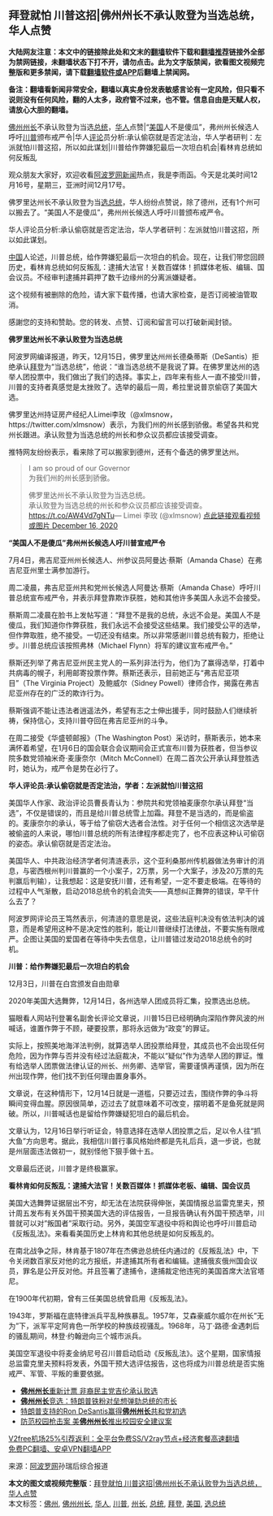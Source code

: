  <h2>拜登就怕 川普这招|佛州州长不承认败登为当选总统，华人点赞</h2> <p class="notice"><b>大陆网友注意：本文中的链接除此处和文末的<a href="https://github.com/bannedbook/fanqiang" >翻墙</a>软件下载和<a href="https://github.com/killgcd/justmysocks/blob/master/README.md">翻墙推荐</a>链接外全部为禁网链接，未翻墙状态下打不开，请勿点击。此为文字版禁闻，欲看图文视频完整版和更多禁闻，请下载<a href="https://github.com/bannedbook/fanqiang">翻墙软件或APP</a>后翻墙上禁闻网。</p><p>备注：翻墙看新闻非常安全，翻墙以真实身份发表敏感言论有一定风险，但只看不说则没有任何风险，翻的人太多，政府管不过来，也不管。信息自由是天赋人权，请放心大胆的翻墙。</b></p>  <div class="entry"> <p id="summary"><a href="https://www.bannedbook.org/bnews/tag/%e4%bd%9b%e5%b7%9e/" class="st_tag internal_tag" rel="tag" title="标签 佛州 下的日志">佛州</a><a href="https://www.bannedbook.org/bnews/tag/%E5%B7%9E%E9%95%BF/" class="st_tag internal_tag" rel="tag" title="标签 州长 下的日志">州长</a>不承认败登为当选<a href="https://www.bannedbook.org/bnews/tag/%e6%80%bb%e7%bb%9f/" class="st_tag internal_tag" rel="tag" title="标签 总统 下的日志">总统</a>，<a href="https://www.bannedbook.org/bnews/tag/%e5%8d%8e%e4%ba%ba/" class="st_tag internal_tag" rel="tag" title="标签 华人 下的日志">华人</a>点赞|“<a href="https://www.bannedbook.org/bnews/tag/%e7%be%8e%e5%9b%bd/" class="st_tag internal_tag" rel="tag" title="标签 美国 下的日志">美国</a>人不是傻瓜”，弗州州长候选人呼吁<a href="https://www.bannedbook.org/bnews/tag/%e5%b7%9d%e6%99%ae/" class="st_tag internal_tag" rel="tag" title="标签 川普 下的日志">川普</a>颁布戒严令|华人<span class='wp_keywordlink_affiliate'><a href="https://www.bannedbook.org/bnews/comments/" title="新闻评论" target="_blank">评论</a></span>员分析:承认偷窃就是否定法治，华人学者研判：左派就怕川普这招，所以如此谋划|川普给作弊嫌犯最后一次坦白机会|看林肯总统如何反叛乱</p> <p>观众朋友大家好，欢迎收看<span class='wp_keywordlink_affiliate'><a href="https://www.aboluowang.com/" title="阿波罗网" target="_blank">阿波罗网</a></span><span class='wp_keywordlink_affiliate'><a href="https://www.bannedbook.org/" title="新闻">新闻</a></span>热点，我是李雨函。今天是北美时间12月16号，星期三，亚洲时间12月17号。</p> <p>佛罗里达州长不承认败登为当<a href="https://www.bannedbook.org/bnews/tag/%E9%80%89%E6%80%BB%E7%BB%9F/" class="st_tag internal_tag" rel="tag" title="标签 选总统 下的日志">选总统</a>，华人纷纷点赞说，除了德州，还有1个州可以搬去了。“美国人不是傻瓜”，弗州州长候选人呼吁川普颁布戒严令。</p> <p>华人评论员分析:承认偷窃就是否定法治，华人学者研判：左派就怕川普这招，所以如此谋划。</p> <p><span class='wp_keywordlink_affiliate'><a href="https://www.bannedbook.org/" title="中国" target="_blank">中国</a></span>人论述，川普总统，给作弊嫌犯最后一次坦白的机会。现在，让我们带您回顾历史，看林肯总统如何反叛乱：逮捕大法官！关数百媒体！抓媒体老板、编辑、国会议员。不经审判逮捕并羁押了数千边缘州的分离派嫌疑者。</p> <p>这个视频有被删除的危险，请大家下载传播，也请大家检查，是否订阅被油管取消。</p> <p>感謝您的支持和赞助。您的转发、点赞、订阅和留言可以打破新闻封锁。</p> <p><strong>佛罗里达州长不承认败登为当选总统</strong></p> <p>阿波罗网编译报道，昨天，12月15日，佛罗里达州州长德桑蒂斯（DeSantis）拒绝承认<a href="https://www.bannedbook.org/bnews/tag/%e6%8b%9c%e7%99%bb/" class="st_tag internal_tag" rel="tag" title="标签 拜登 下的日志">拜登</a>为“当选总统”，他说：“谁当选总统不是我说了算。在佛罗里达州的选举人团投票中，我们做出了我们的选择。事实上，四年来有些人一直不接受川普，川普的支持者真感觉是太挫败了。选举的最后一周，希拉里说普京偷窃了美国大选。</p>  <p>佛罗里达州持证房产经纪人Limei李玫（@xlmsnow，https://twitter.com/xlmsnow）表示，为我们州的州长感到骄傲。希望各共和党州长跟进。承认败登为当选总统的州长和参众议员都应该接受调查。</p> <p>推特网友纷纷表示，看来除了可以搬家到德州，还有个备选的佛罗里达州。</p> <blockquote><p>I am so proud of our Governor   <br />为我们州的州长感到骄傲。</p> <p>佛罗里达州长不承认败登为当选总统。<br />承认败登为当选总统的州长和参众议员都应该接受调查。 <a href="https://t.co/AW4Vd7gNTu">https://t.co/AW4Vd7gNTu</a>— Limei 李玫 (@xlmsnow) <a href="https://twitter.com/xlmsnow/status/1339061207236550656?ref_src=twsrc%5Etfw">点此链接观看视频或图片 December 16, 2020</a></p></blockquote> <p><strong>“美国人不是傻瓜”弗州州长候选人吁川普宣戒严令</strong></p> <figure></figure> <p>7月4日，弗吉尼亚州州长候选人、州参议员阿曼达·蔡斯（Amanda Chase）在弗吉尼亚州里士满参加游行。</p> <p>周二凌晨，弗吉尼亚州共和党州长候选人阿曼达·蔡斯（Amanda Chase）呼吁川普总统宣布戒严令，并表示拜登靠欺诈获胜，她和其他许多美国人永远不会接受。</p> <p>蔡斯周二凌晨在脸书上发帖写道：“拜登不是我的总统，永远不会是。美国人不是傻瓜，我们知道你作弊获胜，我们永远不会接受这些结果。我们接受公平的选举，但作弊取胜，绝不接受。一切还没有结束。所以非常感谢川普总统有毅力，拒绝让步。川普总统应该按照弗林（Michael Flynn）将军的建议宣布戒严令。”</p> <p>蔡斯还列举了弗吉尼亚州民主党人的一系列非法行为，他们为了赢得选举，打着中共病毒的幌子，利用邮寄投票作弊。蔡斯还表示，目前她正与“弗吉尼亚项目”（The Virginia Project）及鲍威尔（Sidney Powell）律师合作，揭露在弗吉尼亚州存在的广泛的欺诈行为。</p>  <p>蔡斯强调不能让违法者逍遥法外，希望有志之士伸出援手，同时鼓励人们继续祈祷，保持信心，支持川普夺回在弗吉尼亚州的斗争。</p> <p>在周二接受《华盛顿邮报》（The Washington Post）采访时，蔡斯表示，她本来满怀着希望，在1月6日的国会联合会议期间会正式宣布川普为获胜者，但当参议院多数党领袖米奇·麦康奈尔（Mitch McConnell）在周二首次公开承认拜登胜选时，她认为，戒严令是势在必行了。</p> <p><strong>华人评论员:承认偷窃就是否定法治，学者：左派就怕川普这招</strong></p> <p>美国华人作家、政治评论员曹長青认为：参院共和党领袖麦康奈尔承认拜登“当选”，不仅是错误的，而且是给川普总统雪上加霜。拜登不是当选的，而是偷盗的。麦康奈尔的承认，等于给了偷窃大选者合法性。对于任何一个相信这次选举是被偷盗的人来说，哪怕川普总统的所有法律程序都走完了，也不应表这种认可偷窃的姿态。承认偷窃就是否定法治。</p> <p>美国华人、中共政治经济学者何清涟表示，这个亚利桑那州传机器做法务审计的消息，与密西根州判川普赢的一个小案子，2万票，另一个大案子，涉及20万票的先判赢后判输），让我想起：这是安抚川普，还有希望，一定不要走极端。在等待的过程中人气渐散，启动2018总统令的机会流失——真想纠正舞弊的错误，早干什么去了？</p> <p>阿波罗网评论员王笃然表示，何清涟的意思是说，这些法庭判决没有依法判决的诚意，而是希望用这种不是决定性的胜利，能让川普继续打法律战，不要实施有限戒严。企图让美国的爱国者在等待中失去信息，让川普错过发动2018总统令的时机。</p> <p><strong>川普：给作弊嫌犯最后一次坦白的机会</strong></p> <p id="conimg">12月3日，川普在白宫颁发自由勋章</p> <p>2020年美国大选舞弊，12月14日，各州选举人团成员将汇集，投票选出总统。</p>  <p>猫眼看人网站刊登署名副舍长评论文章说，川普15日已经明确向深陷作弊风波的州喊话，谁置作弊于不顾，硬要投票，那将永远做为“政变”的罪证。</p> <p>实际上，按照美地海洋法判例，就算选举人团投票给拜登，其成员也不会出现任何危险，因为作弊与否并没有经过法庭裁决，不能以“疑似”作为选举人团的罪证。惟有给选举人团票做法律认证的州长、州务卿、选举官，需要谨慎再谨慎，因为所在州出现作弊，他们找不到任何理由置身事外。</p> <p>文章说，在这种情形下，12月14日就是一道槛，只要迈过去，围绕作弊的争斗将瞬间变得血腥。原因很简单，迈过去了就意味着不可改变，摆明着不是鱼死就是网破。所以，川普喊话也是留给作弊嫌疑犯坦白的最后机会。</p> <p>文章认为，12月16日举行听证会，特意选择在选举人团投票之后，足以令人往“抓大鱼”方向思考。据此，我相信川普行事风格始终都是先礼后兵，退一步说，也就是州层面违法做初一，就别怪他下狠手做十五。</p> <p>文章最后还说，川普才是终极赢家。</p> <p><strong>看林肯如何反叛乱：逮捕大法官！关数百媒体！抓媒体老板、编辑、国会议员</strong></p> <p>美国大选舞弊证据层出不穷，却无法在法院获得伸张，美国情报总监雷克里夫，预计周五发布有关外国干预美国大选的评估报告，一旦报告确认有外国干预选举，川普就可以对&#8221;叛国者&#8221;采取行动。另外，美国空军退役中将和舆论也呼吁川普启动《反叛乱法》。来看看美国历史上林肯和其他总统是如何反叛乱的。</p> <p>在南北战争之际，林肯基于1807年在杰佛逊总统任内通过的《反叛乱法》中，下令关闭数百家反对他的北方报纸，并逮捕其所有者和编辑。逮捕俄亥俄州国会议员，罪名是公开反对他。并且签署了逮捕令，逮捕裁定他违宪的美国首席大法官塔尼。</p> <p>在1900年代初期，曾有三任美国总统曾启用《反叛乱法》。</p>  <p>1943年，罗斯福在底特律派兵平乱种族暴乱。1957年，艾森豪威尔威尔在州长&#8221;无为&#8221;下，派军平定阿肯色一所学校的种族歧视骚乱。1968年，马丁·路德·金遇刺后的骚乱期间，林登·约翰逊向三个城市派兵。</p> <p>美国空军退役中将麦金纳尼号召川普启动启动《反叛乱法》。这个星期，国家情报总监雷克里夫预料将发表，外国干预大选评估报告，这也将成为川普总统是否实施戒严、军管、平叛的重要依据。</p> <ul class='op-related-articles' title='相关阅读'> <li><a href='https://www.bannedbook.org/bnews/cnnews/20181118/1033044.html' target='_blank'><b>佛州州长</b>重新计票 非裔民主党吉伦承认败选</a></li> <li><a href='https://www.bannedbook.org/bnews/worldnews/usa/20180830/991499.html' target='_blank'><b>佛州州长</b>竞选：特朗普铁粉对垒想弹劾总统的市长</a></li> <li><a href='https://www.bannedbook.org/bnews/worldnews/20180829/991161.html' target='_blank'>特朗普支持的Ron DeSantis赢得<b>佛州州长</b>共和党初选</a></li> <li><a href='https://www.bannedbook.org/bnews/worldnews/20180225/905235.html' target='_blank'>防范校园枪击案 美<b>佛州州长</b>推出校园安全建议案</a></li> </ul> <p class="texttj"> <a href="https://www.bannedbook.org/forum23/topic22702.html" target="_blank">V2free机场25%引荐返利：全平台免费SS/V2ray节点+经济套餐高速翻墙</a><br/> <a href="https://github.com/bannedbook/fanqiang/wiki/%E7%A6%81%E9%97%BB%E7%BD%91%E5%AE%89%E5%8D%93%E7%BF%BB%E5%A2%99%E6%96%B0%E9%97%BBAPP" target="_blank">免费PC翻墙、安卓VPN翻墙APP</a></p><p> 来源：<a href="https://www.aboluowang.com/2020/1217/1534792.html" target="_blank">阿波罗网</a>孙瑞后综合报道 </p><a name='sharetosocial'></a>       <div><b>本文的图文或视频完整版</b>：<a href='https://www.bannedbook.org/bnews/cnnews/20201217/1449316.html'>拜登就怕 川普这招|佛州州长不承认败登为当选总统，华人点赞</a></div>  </div><!--END ENTRY--> <div class="postfooter"> <div>本文标签：<a href="https://www.bannedbook.org/bnews/tag/%e4%bd%9b%e5%b7%9e/" rel="tag">佛州</a>, <a href="https://www.bannedbook.org/bnews/tag/%E4%BD%9B%E5%B7%9E%E5%B7%9E%E9%95%BF/" rel="tag">佛州州长</a>, <a href="https://www.bannedbook.org/bnews/tag/%e5%8d%8e%e4%ba%ba/" rel="tag">华人</a>, <a href="https://www.bannedbook.org/bnews/tag/%e5%b7%9d%e6%99%ae/" rel="tag">川普</a>, <a href="https://www.bannedbook.org/bnews/tag/%E5%B7%9E%E9%95%BF/" rel="tag">州长</a>, <a href="https://www.bannedbook.org/bnews/tag/%e6%80%bb%e7%bb%9f/" rel="tag">总统</a>, <a href="https://www.bannedbook.org/bnews/tag/%e6%8b%9c%e7%99%bb/" rel="tag">拜登</a>, <a href="https://www.bannedbook.org/bnews/tag/%e7%be%8e%e5%9b%bd/" rel="tag">美国</a>, <a href="https://www.bannedbook.org/bnews/tag/%E9%80%89%E6%80%BB%E7%BB%9F/" rel="tag">选总统</a></div>  </div><!--END POSTFOOTER--> 